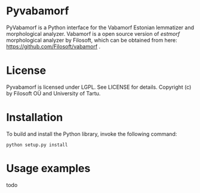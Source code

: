 Pyvabamorf
==========

PyVabamorf is a Python interface for the Vabamorf Estonian lemmatizer and morphological analyzer. Vabamorf is a open source version of _estmorf_ morphological analyzer by Filosoft, which can be obtained from here: https://github.com/Filosoft/vabamorf .

# License

Pyvabamorf is licensed under LGPL. See LICENSE for details.
Copyright (c) by Filosoft OÜ and University of Tartu.

# Installation

To build and install the Python library, invoke the following command:
```
python setup.py install
```

# Usage examples

todo

